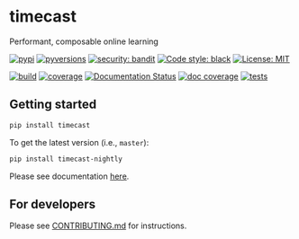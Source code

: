 # timecast

Performant, composable online learning

[![pypi](https://badgen.net/pypi/v/timecast)](https://pypi.org/project/timecast/)
[![pyversions](https://raw.githubusercontent.com/MinRegret/timecast/master/.github/badges/python_versions.svg?sanitize=true)](https://pypi.org/project/timecast)
[![security: bandit](https://raw.githubusercontent.com/MinRegret/timecast/master/.github/badges/bandit.svg?sanitize=true)](https://github.com/PyCQA/bandit)
[![Code style: black](https://raw.githubusercontent.com/MinRegret/timecast/master/.github/badges/black.svg?sanitize=true)](https://github.com/psf/black)
[![License: MIT](https://raw.githubusercontent.com/MinRegret/timecast/master/.github/badges/mit.svg?sanitize=true)](https://github.com/MinRegret/timecast/blob/master/LICENSE)

[![build](https://github.com/MinRegret/timecast/workflows/build/badge.svg)](https://github.com/MinRegret/timecast/actions)
[![coverage](https://badgen.net/codecov/c/github/MinRegret/timecast)](https://codecov.io/github/MinRegret/timecast)
[![Documentation Status](https://readthedocs.org/projects/timecast/badge/?version=latest)](https://timecast.readthedocs.io/en/latest/?badge=latest)
[![doc coverage](https://raw.githubusercontent.com/MinRegret/timecast/master/.github/badges/docstring_coverage.svg?sanitize=true)](https://readthedocs.org/projects/timecast/)
[![tests](https://img.shields.io/azure-devops/tests/MinRegret/timecast/2?compact_message)](https://dev.azure.com/MinRegret/timecast/_build?definitionId=2&_a=summary)

## Getting started

```bash
pip install timecast
```

To get the latest version (i.e., `master`):

```bash
pip install timecast-nightly
```

Please see documentation [here](https://timecast.readthedocs.io/en/latest).

## For developers

Please see
[CONTRIBUTING.md](https://github.com/MinRegret/timecast/blob/master/CONTRIBUTING.md)
for instructions.
